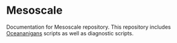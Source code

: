 # Mesoscale

Documentation for Mesoscale repository. This repository includes [Oceananigans](https://github.com/CliMA/Oceananigans.jl) scripts as well as diagnostic scripts.
